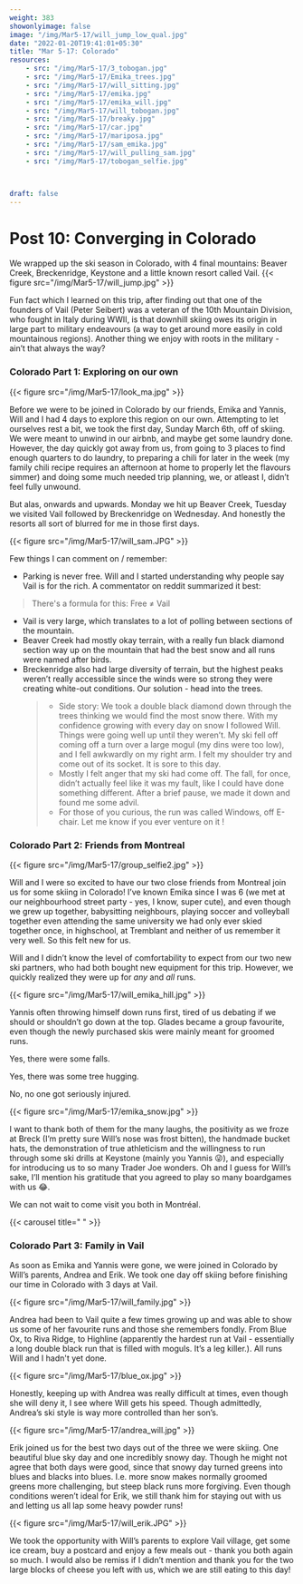 ```yaml
---
weight: 383
showonlyimage: false
image: "/img/Mar5-17/will_jump_low_qual.jpg"
date: "2022-01-20T19:41:01+05:30"
title: "Mar 5-17: Colorado"
resources:
    - src: "/img/Mar5-17/3_tobogan.jpg"
    - src: "/img/Mar5-17/Emika_trees.jpg"
    - src: "/img/Mar5-17/will_sitting.jpg"
    - src: "/img/Mar5-17/emika.jpg"
    - src: "/img/Mar5-17/emika_will.jpg"
    - src: "/img/Mar5-17/will_tobogan.jpg"
    - src: "/img/Mar5-17/breaky.jpg"
    - src: "/img/Mar5-17/car.jpg"
    - src: "/img/Mar5-17/mariposa.jpg"
    - src: "/img/Mar5-17/sam_emika.jpg"
    - src: "/img/Mar5-17/will_pulling_sam.jpg"
    - src: "/img/Mar5-17/tobogan_selfie.jpg"



draft: false
---
```


# Post 10: Converging in Colorado

We wrapped up the ski season in Colorado, with 4 final mountains: Beaver Creek, Breckenridge, Keystone and a little known resort called Vail. 
{{< figure src="/img/Mar5-17/will_jump.jpg" >}} 
&nbsp;

Fun fact which I learned on this trip, after finding out that one of the founders of Vail (Peter Seibert) was a veteran of the 10th Mountain Division, who fought in Italy during WWII, is that downhill skiing owes its origin in large part to military endeavours (a way to get around more easily in cold mountainous regions). Another thing we enjoy with roots in the military - ain’t that always the way? 



### Colorado Part 1: Exploring on our own 

{{< figure src="/img/Mar5-17/look_ma.jpg" >}} 
&nbsp;

Before we were to be joined in Colorado by our friends, Emika and Yannis, Will and I had 4 days to explore this region on our own. Attempting to let ourselves rest a bit, we took the first day, Sunday March 6th, off of skiing. We were meant to unwind in our airbnb, and maybe get some laundry done. However, the day quickly got away from us, from going to 3 places to find enough quarters to do laundry, to preparing a chili for later in the week (my family chili recipe requires an afternoon at home to properly let the flavours simmer) and doing some much needed trip planning, we, or atleast I, didn’t feel fully unwound. 

But alas, onwards and upwards. Monday we hit up Beaver Creek, Tuesday we visited Vail followed by Breckenridge on Wednesday. And honestly the resorts all sort of blurred for me in those first days. 

{{< figure src="/img/Mar5-17/will_sam.JPG" >}} 
&nbsp;

Few things I can comment on / remember: 
* Parking is never free. Will and I started understanding why people say Vail is for the rich. A commentator on reddit summarized it best: 
> There's a formula for this:
 Free ≠ Vail
* Vail is very large, which translates to a lot of polling between sections of the mountain.
* Beaver Creek had mostly okay terrain, with a really fun black diamond section way up on the mountain that had the best snow and all runs were named after birds. 
* Breckenridge also had large diversity of terrain, but the highest peaks weren’t really accessible since the winds were so strong they were creating white-out conditions. Our solution - head into the trees. 
    > * Side story: We took a double black diamond down through the trees thinking we would find the most snow there. With my confidence growing with every day on snow I followed Will. Things were going well up until they weren’t. My ski fell off coming off a turn over a large mogul (my dins were too low), and I fell awkwardly on my right arm. I felt my shoulder try and come out of its socket. It is sore to this day. 
    > * Mostly I felt anger that my ski had come off. The fall, for once, didn’t actually feel like it was my fault, like I could have done something different. After a brief pause, we made it down and found me some advil.
    > * For those of you curious, the run was called Windows, off E-chair. Let me know if you ever venture on it ! 

### Colorado Part 2: Friends from Montreal

{{< figure src="/img/Mar5-17/group_selfie2.jpg" >}} 
&nbsp;

Will and I were so excited to have our two close friends from Montreal join us for some skiing in Colorado! I’ve known Emika since I was 6 (we met at our neighbourhood street party - yes, I know, super cute), and even though we grew up together, babysitting neighbours, playing soccer and volleyball together even attending the same university we had only ever skied together once, in highschool, at Tremblant and neither of us remember it very well. So this felt new for us. 

Will and I didn’t know the level of comfortability to expect from our two new ski partners, who had both bought new equipment for this trip. However, we quickly realized they were up for *any* and *all* runs. 

{{< figure src="/img/Mar5-17/will_emika_hill.jpg" >}} 
&nbsp;

Yannis often throwing himself down runs first, tired of us debating if we should or shouldn’t go down at the top. Glades became a group favourite, even though the newly purchased skis were mainly meant for groomed runs. 

Yes, there were some falls. 

Yes, there was some tree hugging. 

No, no one got seriously injured.

{{< figure src="/img/Mar5-17/emika_snow.jpg" >}} 
&nbsp;

I want to thank both of them for the many laughs, the positivity as we froze at Breck (I’m pretty sure Will’s nose was frost bitten), the handmade bucket hats, the demonstration of true athleticism and the willingness to run through some ski drills at Keystone (mainly you Yannis 😜), and especially for introducing us to so many Trader Joe wonders. Oh and I guess for Will’s sake, I’ll mention his gratitude that you agreed to play so many boardgames with us 😂.  

We can not wait to come visit you both in Montréal.  


{{< carousel title=" " >}}
&nbsp;



### Colorado Part 3: Family in Vail 

As soon as Emika and Yannis were gone, we were joined in Colorado by Will’s parents, Andrea and Erik. We took one day off skiing before finishing our time in Colorado with 3 days at Vail. 

{{< figure src="/img/Mar5-17/will_family.jpg" >}} 
&nbsp;

Andrea had been to Vail quite a few times growing up and was able to show us some of her favourite runs and those she remembers fondly. From Blue Ox, to Riva Ridge, to Highline (apparently the hardest run at Vail - essentially a long double black run that is filled with moguls. It’s a leg killer.). All runs Will and I hadn't yet done. 

{{< figure src="/img/Mar5-17/blue_ox.jpg" >}} 
&nbsp;

Honestly, keeping up with Andrea was really difficult at times, even though she will deny it, I see where Will gets his speed. Though admittedly, Andrea’s ski style is way more controlled than her son’s.

{{< figure src="/img/Mar5-17/andrea_will.jpg" >}} 
&nbsp;

Erik joined us for the best two days out of the three we were skiing. One beautiful blue sky day and one incredibly snowy day. Though he might not agree that both days were good, since that snowy day turned greens into blues and blacks into blues. I.e. more snow makes normally groomed greens more challenging, but steep black runs more forgiving. Even though conditions weren’t ideal for Erik, we still thank him for staying out with us and letting us all lap some heavy powder runs! 

{{< figure src="/img/Mar5-17/will_erik.JPG" >}} 
&nbsp;

We took the opportunity with Will’s parents to explore Vail village, get some ice cream, buy a postcard and enjoy a few meals out - thank you both again so much. I would also be remiss if I didn’t mention and thank you for the two large blocks of cheese you left with us, which we are still eating to this day! 






